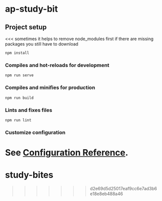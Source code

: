 
# ap-study-bit

## Project setup
<<< sometimes it helps to remove node_modules first if there are missing packages you still have to download

```
npm install
```

### Compiles and hot-reloads for development
```
npm run serve
```

### Compiles and minifies for production
```
npm run build
```

### Lints and fixes files
```
npm run lint
```

### Customize configuration
See [Configuration Reference](https://cli.vuejs.org/config/).
=======
# study-bites
>>>>>>> d2e69d5d25017eaf9cc6e7ad3b6e18e8eb488a46
